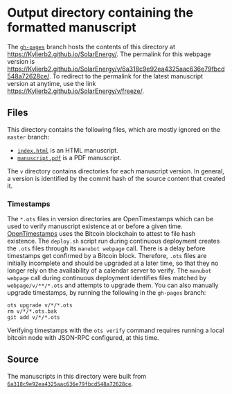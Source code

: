 # Output directory containing the formatted manuscript

The [`gh-pages`](https://github.com/Kylierb2/SolarEnergy/tree/gh-pages) branch hosts the contents of this directory at <https://Kylierb2.github.io/SolarEnergy/>.
The permalink for this webpage version is <https://Kylierb2.github.io/SolarEnergy/v/6a318c9e92ea4325aac636e79fbcd548a72628ce/>.
To redirect to the permalink for the latest manuscript version at anytime, use the link <https://Kylierb2.github.io/SolarEnergy/v/freeze/>.

## Files

This directory contains the following files, which are mostly ignored on the `master` branch:

+ [`index.html`](index.html) is an HTML manuscript.
+ [`manuscript.pdf`](manuscript.pdf) is a PDF manuscript.

The `v` directory contains directories for each manuscript version.
In general, a version is identified by the commit hash of the source content that created it.

### Timestamps

The `*.ots` files in version directories are OpenTimestamps which can be used to verify manuscript existence at or before a given time.
[OpenTimestamps](https://opentimestamps.org/) uses the Bitcoin blockchain to attest to file hash existence.
The `deploy.sh` script run during continuous deployment creates the `.ots` files through its `manubot webpage` call.
There is a delay before timestamps get confirmed by a Bitcoin block.
Therefore, `.ots` files are initially incomplete and should be upgraded at a later time, so that they no longer rely on the availability of a calendar server to verify.
The `manubot webpage` call during continuous deployment identifies files matched by `webpage/v/**/*.ots` and attempts to upgrade them.
You can also manually upgrade timestamps, by running the following in the `gh-pages` branch:

```shell
ots upgrade v/*/*.ots
rm v/*/*.ots.bak
git add v/*/*.ots
```

Verifying timestamps with the `ots verify` command requires running a local bitcoin node with JSON-RPC configured, at this time.

## Source

The manuscripts in this directory were built from
[`6a318c9e92ea4325aac636e79fbcd548a72628ce`](https://github.com/Kylierb2/SolarEnergy/commit/6a318c9e92ea4325aac636e79fbcd548a72628ce).
